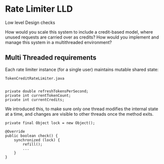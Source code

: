 # Rate Limiter LLD
Low level Design checks


How would you scale this system to include a credit-based model, where unused requests are carried over as credits?
How would you implement and manage this system in a multithreaded environment?


## Multi Threaded requirements

Each rate limiter instance (for a single user) maintains mutable shared state:

`TokenCreditRateLimiter.java`
```

private double refreshTokensPerSecond;
private int currentTokenCount;
private int currentCredits;
```

We introduced this, to make sure only one thread modifies the internal state at a time, and changes are visible to other threads once the method exits.

```
private final Object lock = new Object();

@Override
public boolean check() {
    synchronized (lock) {
        refill();
        ...
    }
}

```